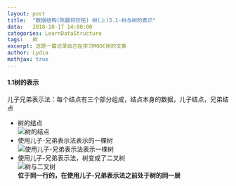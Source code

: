 ```yaml
---
layout:	post
title:	"数据结构(陈越何钦铭) 树(上)3.1-树与树的表示"
data:	2018-10-17 14:00:00
categories: LearnDataStructure
tags:	树
excerpt: 这是一篇记录自己在学习MOOC树的文章
author: Lydia
mathjax: true
---
```


#### **1.1树的表示**
儿子兄弟表示法：每个结点有三个部分组成，结点本身的数据，儿子结点，兄弟结点

- 树的结点  
![树的结点](https://raw.githubusercontent.com/LingjieLi/LingjieLi.github.io/master/images/TreeNode.png)
- 使用儿子-兄弟表示法表示的一棵树  
![使用儿子-兄弟表示法表示一棵树](https://raw.githubusercontent.com/LingjieLi/LingjieLi.github.io/master/images/Tree.png)
- 使用儿子-兄弟表示法，树变成了二叉树  
![树与二叉树](https://raw.githubusercontent.com/LingjieLi/LingjieLi.github.io/master/images/Tree2BinaryTree.png)  
**位于同一行的，在使用儿子-兄弟表示法之前处于树的同一层**